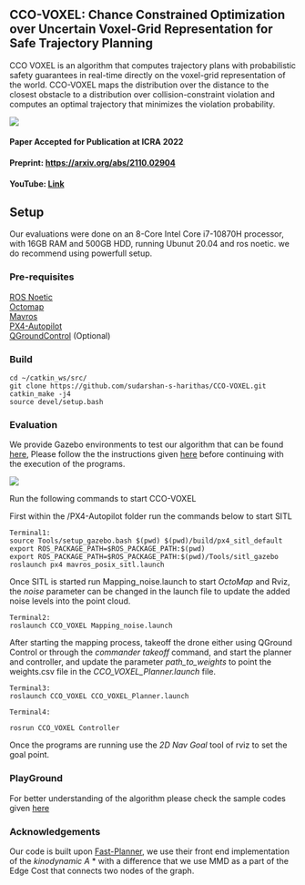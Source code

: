 ## CCO-VOXEL: Chance Constrained Optimization over Uncertain Voxel-Grid Representation for Safe Trajectory Planning

CCO VOXEL is an algorithm that computes trajectory plans with probabilistic safety guarantees in real-time directly on the voxel-grid representation of the world. CCO-VOXEL maps the distribution over the distance to the closest obstacle to a distribution over collision-constraint violation and computes an optimal trajectory that minimizes the violation probability.

![](https://github.com/sudarshan-s-harithas/CCO-VOXEL/blob/main/Images/teaser.png?raw=true)
 

#### Paper Accepted for Publication at ICRA 2022 
#### Preprint: https://arxiv.org/abs/2110.02904 
#### YouTube: [Link](https://www.youtube.com/watch?v=qNAqAlb7m3E)
## Setup 

Our evaluations were done on an 8-Core Intel Core i7-10870H processor, with 16GB RAM and 500GB HDD, running Ubunut 20.04 and ros noetic. we do recommend using powerfull setup. 

### Pre-requisites

[ROS Noetic](http://wiki.ros.org/noetic/Installation/Ubuntu) <br />
[Octomap](http://wiki.ros.org/octomap) <br />
[Mavros](https://docs.px4.io/master/en/ros/mavros_installation.html) <br />
[PX4-Autopilot](https://docs.px4.io/master/en/dev_setup/dev_env_linux_ubuntu.html#gazebo-jmavsim-and-nuttx-pixhawk-targets)<br />
[QGroundControl](https://docs.qgroundcontrol.com/master/en/getting_started/download_and_install.html) (Optional)<br />

### Build
```
cd ~/catkin_ws/src/ 
git clone https://github.com/sudarshan-s-harithas/CCO-VOXEL.git
catkin_make -j4
source devel/setup.bash 
```

### Evaluation 

We provide Gazebo environments to test our algorithm that can be found [here](https://github.com/sudarshan-s-harithas/CCO-VOXEL/tree/main/CCO_VOXEL/worlds), Please follow the the instructions given [here](https://github.com/sudarshan-s-harithas/CCO-VOXEL/tree/main/CCO_VOXEL#origanization-of-your-working-directories) before continuing with the execution of the programs.    

![](https://github.com/sudarshan-s-harithas/CCO-VOXEL/blob/main/Images/simulation.gif)

Run the following commands to start CCO-VOXEL <br />

First within the /PX4-Autopilot folder run the commands below to start SITL 

```
Terminal1: 
source Tools/setup_gazebo.bash $(pwd) $(pwd)/build/px4_sitl_default
export ROS_PACKAGE_PATH=$ROS_PACKAGE_PATH:$(pwd)
export ROS_PACKAGE_PATH=$ROS_PACKAGE_PATH:$(pwd)/Tools/sitl_gazebo
roslaunch px4 mavros_posix_sitl.launch
```
Once SITL is started run Mapping_noise.launch to start *OctoMap* and Rviz, the *noise* parameter can be changed in the launch file to update the added noise levels into the point cloud.  
```
Terminal2: 
roslaunch CCO_VOXEL Mapping_noise.launch
```
After starting the mapping process, takeoff the drone either using QGround Control or through the *commander takeoff* command, and start the planner and controller,  and update the parameter *path_to_weights* to point the weights.csv file in the *CCO_VOXEL_Planner.launch* file. 
```
Terminal3: 
roslaunch CCO_VOXEL CCO_VOXEL_Planner.launch

Terminal4: 

rosrun CCO_VOXEL Controller
```

Once the programs are running use the *2D Nav Goal* tool of rviz to set the goal point. 

### PlayGround

For better understanding of the algorithm please check the sample codes given [here](https://github.com/sudarshan-s-harithas/CCO-VOXEL/tree/main/CCO_VOXEL/PlayGround)

### Acknowledgements 
Our code is built upon [Fast-Planner](https://github.com/HKUST-Aerial-Robotics/Fast-Planner), we use their front end implementation of the *kinodynamic A* * with a difference that we use MMD as a part of the Edge Cost that connects two nodes of the graph. 
